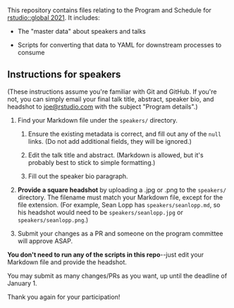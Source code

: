 This repository contains files relating to the Program and Schedule for [rstudio::global 2021](https://rstudio.com/conference/). It includes:

-   The "master data" about speakers and talks

-   Scripts for converting that data to YAML for downstream processes to consume

## Instructions for speakers

(These instructions assume you're familiar with Git and GitHub. If you're not, you can simply email your final talk title, abstract, speaker bio, and headshot to joe@rstudio.com with the subject "Program details".)

1.  Find your Markdown file under the `speakers/` directory.

    1.  Ensure the existing metadata is correct, and fill out any of the `null` links. (Do not add additional fields, they will be ignored.)

    2.  Edit the talk title and abstract. (Markdown is allowed, but it's probably best to stick to simple formatting.)

    3.  Fill out the speaker bio paragraph.

2.  **Provide a square headshot** by uploading a .jpg or .png to the `speakers/` directory. The filename must match your Markdown file, except for the file extension. (For example, Sean Lopp has `speakers/seanlopp.md`, so his headshot would need to be `speakers/seanlopp.jpg` or `speakers/seanlopp.png`.)

3.  Submit your changes as a PR and someone on the program committee will approve ASAP.

**You don't need to run any of the scripts in this repo**--just edit your Markdown file and provide the headshot.

You may submit as many changes/PRs as you want, up until the deadline of January 1.

Thank you again for your participation!
